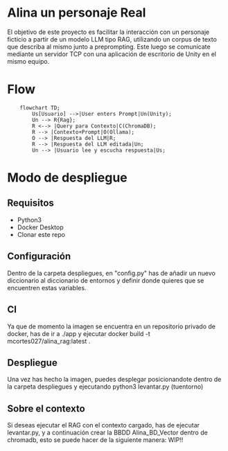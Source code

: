 # Alina un personaje Real
El objetivo de este proyecto es facilitar la interacción con un personaje ficticio a partir de un modelo LLM tipo RAG, utilizando un corpus de texto que describa al mismo junto a preprompting.
Este luego se comunicate mediante un servidor TCP con una aplicación de escritorio de Unity en el mismo equipo. 

# Flow
```mermaid
    flowchart TD;
        Us[Usuario] -->|User enters Prompt|Un(Unity);
        Un --> R{Rag};
        R <--> |Query para Contexto|C(ChromaDB);
        R --> |Contexto+Prompt|O(Ollama);
        O --> |Respuesta del LLM|R;
        R --> |Respuesta del LLM editada|Un;
        Un --> |Usuario lee y escucha respuesta|Us;
```

# Modo de despliegue
## Requisitos 
- Python3
- Docker Desktop
- Clonar este repo
## Configuración
Dentro de la carpeta despliegues, en "config.py" has de añadir un nuevo diccionario al diccionario de entornos y definir donde quieres que se encuentren estas variables.
## CI
Ya que de momento la imagen se encuentra en un repositorio privado de docker, has de ir a ./app y ejecutar docker build -t mcortes027/alina_rag:latest .
## Despliegue
Una vez has hecho la imagen, puedes desplegar posicionandote dentro de la carpeta despliegues y ejecutando python3 levantar.py (tuentorno)
## Sobre el contexto
Si deseas ejecutar el RAG con el contexto cargado, has de ejecutar levantar.py, y a continuación crear la BBDD Alina_BD_Vector dentro de chromadb, esto se puede hacer de la siguiente manera: 
WIP!!

